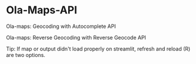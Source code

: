 # Ola-Maps-API

Ola-maps: Geocoding with Autocomplete API

Ola-maps: Reverse Geocoding with Reverse Geocode API

Tip: If map or output didn't load properly on streamlit, refresh and reload (R) are two options.
